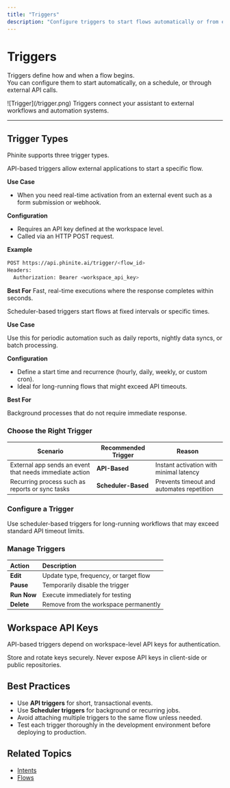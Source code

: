 ```yaml
---
title: "Triggers"
description: "Configure triggers to start flows automatically or from external systems."
---
```


# Triggers

Triggers define how and when a flow begins.\
You can configure them to start automatically, on a schedule, or through external API calls.

<Frame>
  ![Trigger](/trigger.png)
</Frame>

<Info>
  Triggers connect your assistant to external workflows and automation systems.
</Info>

---

## Trigger Types

Phinite supports three trigger types.

<Accordion title="1. API-Based Trigger">
  API-based triggers allow external applications to start a specific flow.

  **Use Case**

  - When you need real-time activation from an external event such as a form submission or webhook.

  **Configuration**

  - Requires an API key defined at the workspace level.
  - Called via an HTTP POST request.

  **Example**

  ```bash
  POST https://api.phinite.ai/trigger/<flow_id>
  Headers:
    Authorization: Bearer <workspace_api_key>
  ```

  **Best For** Fast, real-time executions where the response completes within seconds.
</Accordion>

<Accordion title="2. Scheduler-Based Trigger">
  Scheduler-based triggers start flows at fixed intervals or specific times.

  **Use Case**

  Use this for periodic automation such as daily reports, nightly data syncs, or batch processing.

  **Configuration**

  - Define a start time and recurrence (hourly, daily, weekly, or custom cron).
  - Ideal for long-running flows that might exceed API timeouts.

  **Best For**

  Background processes that do not require immediate response.
</Accordion>

### **Choose the Right Trigger**

| Scenario                                                | Recommended Trigger | Reason                                    |
| ------------------------------------------------------- | ------------------- | ----------------------------------------- |
| External app sends an event that needs immediate action | **API-Based**       | Instant activation with minimal latency   |
| Recurring process such as reports or sync tasks         | **Scheduler-Based** | Prevents timeout and automates repetition |

### Configure a Trigger

<Steps>
  <Step title="Go to Assistants → Components → Triggers.">
    
  </Step>
  <Step title="Click Create Trigger.">
    
  </Step>
  <Step title="Select the Trigger Type (API, Scheduler, or Manual).">
    
  </Step>
  <Step title="Choose the Target Flow.">
    
  </Step>
  <Step title="Set API Key or scheduling options.">
    
  </Step>
  <Step title="Save and test the trigger.">
    
  </Step>
</Steps>

<Card title="Tip">
  Use scheduler-based triggers for long-running workflows that may exceed standard API timeout limits.
</Card>

### Manage Triggers

| **Action**  | **Description**                        |
| :---------- | :------------------------------------- |
| **Edit**    | Update type, frequency, or target flow |
| **Pause**   | Temporarily disable the trigger        |
| **Run Now** | Execute immediately for testing        |
| **Delete**  | Remove from the workspace permanently  |

## Workspace API Keys

API-based triggers depend on workspace-level API keys for authentication.

<Info>
  Store and rotate keys securely. Never expose API keys in client-side or public repositories.
</Info>

### 

## **Best Practices**

- Use **API triggers** for short, transactional events.
- Use **Scheduler triggers** for background or recurring jobs.
- Avoid attaching multiple triggers to the same flow unless needed.
- Test each trigger thoroughly in the development environment before deploying to production.

## **Related Topics**

- [Intents](/assistants/components/intents)
- [Flows](/assistants/components/flows)